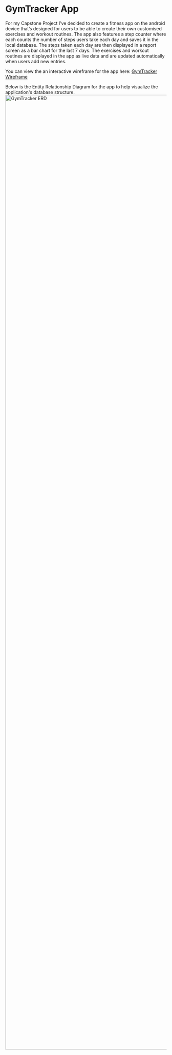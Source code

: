 <h1>GymTracker App</h1>

<p>For my Capstone Project I’ve decided to create a fitness app on the android device that’s designed for users to be able to create their own customised exercises and workout routines. The app also features a step counter where each counts the number of steps users take each day and saves it in the local database. The steps taken each day are then displayed in a report screen as a bar chart for the last 7 days.
The exercises and workout routines are displayed in the app as live data and are updated automatically when users add new entries.</p>

You can view the an interactive wireframe for the app here:
<a href="https://www.figma.com/proto/yoacDedCaTCJghCIQ5dvWu/GymTracker-Wireframe?t=NZRRDjiHOYnoIIIm-1&scaling=contain&content-scaling=fixed&page-id=0%3A1&node-id=4-2&starting-point-node-id=4%3A2">GymTracker Wireframe</a>

Below is the Entity Relationship Diagram for the app to help visualize the application's database structure.
<img width="5025" height="2974" alt="GymTracker ERD" src="https://github.com/user-attachments/assets/09e2ac02-740a-4894-bc80-c6ff7c04154c" />

